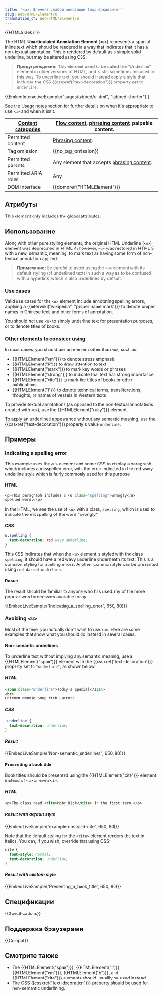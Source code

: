 ```yaml
---
title: '<u>: Элемент слабой аннотации (подчёркивание)'
slug: Web/HTML/Element/u
translation_of: Web/HTML/Element/u
---
```


{{HTMLSidebar}}

The HTML **Unarticulated Annotation Element** (**`<u>`**) represents a span of inline text which should be rendered in a way that indicates that it has a non-textual annotation. This is rendered by default as a simple solid underline, but may be altered using CSS.

> **Предупреждение:** This element used to be called the "Underline" element in older versions of HTML, and is still sometimes misused in this way. To underline text, you should instead apply a style that includes the CSS {{cssxref("text-decoration")}} property set to `underline`.

{{EmbedInteractiveExample("pages/tabbed/u.html", "tabbed-shorter")}}

See the [Usage notes](#usage_notes) section for further details on when it's appropriate to use `<u>` and when it isn't.

| [Content categories](/ru/docs/Web/HTML/Content_categories) | [Flow content](/ru/docs/Web/HTML/Content_categories#Flow_content), [phrasing content](/ru/docs/Web/HTML/Content_categories#Phrasing_content), palpable content. |
| ---------------------------------------------------------- | --------------------------------------------------------------------------------------------------------------------------------------------------------------- |
| Permitted content                                          | [Phrasing content](/ru/docs/Web/HTML/Content_categories#Phrasing_content).                                                                                      |
| Tag omission                                               | {{no_tag_omission}}                                                                                                                                        |
| Permitted parents                                          | Any element that accepts [phrasing content](/ru/docs/Web/HTML/Content_categories#Phrasing_content).                                                             |
| Permitted ARIA roles                                       | Any                                                                                                                                                             |
| DOM interface                                              | {{domxref("HTMLElement")}}                                                                                                                            |

## Атрибуты

This element only includes the [global attributes](/ru/docs/Web/HTML/Global_attributes).

## Использование

Along with other pure styling elements, the original HTML Underline (`<u>`) element was deprecated in HTML 4; however, `<u>` was restored in HTML 5 with a new, semantic, meaning: to mark text as having some form of non-textual annotation applied.

> **Примечание:** Be careful to avoid using the `<u>` element with its default styling (of underlined text) in such a way as to be confused with a hyperlink, which is also underlined by default.

### Use cases

Valid use cases for the `<u>` element include annotating spelling errors, applying a {{interwiki("wikipedia", "proper name mark")}} to denote proper names in Chinese text, and other forms of annotation.

You should _not_ use `<u>` to simply underline text for presentation purposes, or to denote titles of books.

### Other elements to consider using

In most cases, you should use an element other than `<u>`, such as:

- {{HTMLElement("em")}} to denote stress emphasis
- {{HTMLElement("b")}} to draw attention to text
- {{HTMLElement("mark")}} to mark key words or phrases
- {{HTMLElement("strong")}} to indicate that text has strong importance
- {{HTMLElement("cite")}} to mark the titles of books or other publications
- {{HTMLElement("i")}} to denote technical terms, transliterations, thoughts, or names of vessels in Western texts

To provide textual annotations (as opposed to the non-textual annotations created with `<u>`), use the {{HTMLElement("ruby")}} element.

To apply an underlined appearance without any semantic meaning, use the {{cssxref("text-decoration")}} property's value `underline`.

## Примеры

### Indicating a spelling error

This example uses the `<u>` element and some CSS to display a paragraph which includes a misspelled error, with the error indicated in the red wavy underline style which is fairly commonly used for this purpose.

#### HTML

```html
<p>This paragraph includes a <u class="spelling">wrnogly</u>
spelled word.</p>
```

In the HTML, we see the use of `<u>` with a class, `spelling`, which is used to indicate the misspelling of the word "wrongly".

#### CSS

```css
u.spelling {
  text-decoration: red wavy underline;
}
```

This CSS indicates that when the `<u>` element is styled with the class `spelling`, it should have a red wavy underline underneath its text. This is a common styling for spelling errors. Another common style can be presented using `red dashed underline`.

#### Result

The result should be familiar to anyone who has used any of the more popular word processors available today.

{{EmbedLiveSample("Indicating_a_spelling_error", 650, 80)}}

### Avoiding \<u>

Most of the time, you actually don't want to use `<u>`. Here are some examples that show what you should do instead in several cases.

#### Non-semantic underlines

To underline text without implying any semantic meaning, use a {{HTMLElement("span")}} element with the {{cssxref("text-decoration")}} property set to `"underline"`, as shown below.

##### HTML

```html
<span class="underline">Today's Special</span>
<br>
Chicken Noodle Soup With Carrots
```

##### CSS

```css
.underline {
  text-decoration: underline;
}
```

##### Result

{{EmbedLiveSample("Non-semantic_underlines", 650, 80)}}

#### Presenting a book title

Book titles should be presented using the {{HTMLElement("cite")}} element instead of `<u>` or even `<i>`.

##### HTML

```html
<p>The class read <cite>Moby Dick</cite> in the first term.</p>
```

##### Result with default style

{{EmbedLiveSample("example-unstyled-cite", 650, 80)}}

Note that the default styling for the `<cite>` element renders the text in italics. You can, if you wish, override that using CSS:

```css
cite {
  font-style: normal;
  text-decoration: underline;
}
```

##### Result with custom style

{{EmbedLiveSample("Presenting_a_book_title", 650, 80)}}

## Спецификации

{{Specifications}}

## Поддержка браузерами

{{Compat}}

## Смотрите также

- The {{HTMLElement("span")}}, {{HTMLElement("i")}}, {{HTMLElement("em")}}, {{HTMLElement("b")}}, and {{HTMLElement("cite")}} elements should usuallly be used instead.
- The CSS {{cssxref("text-decoration")}} property should be used for non-semantic underlining.
